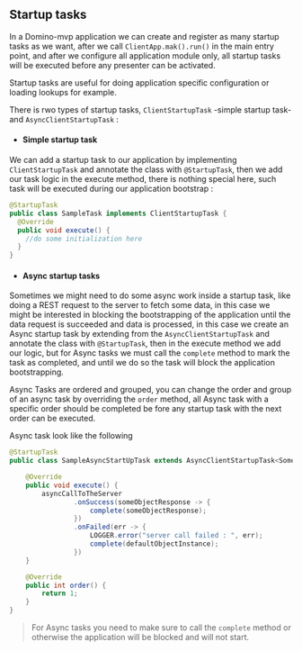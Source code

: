 ## Startup tasks

In a Domino-mvp application we can create and register as many startup tasks as we want, after we call `ClientApp.mak().run()` in the main entry point, and after we configure all application module only, all startup tasks will be executed before any presenter can be activated.

Startup tasks are useful for doing application specific configuration or loading lookups for example.

There is rwo types of startup tasks, `ClientStartupTask` -simple startup task- and `AsyncClientStartupTask` :

- #### Simple startup task
We can add a startup task to our application by implementing `ClientStartupTask` and annotate the class with `@StartupTask`, then we add our task logic in the execute method, there is nothing special here, such task will be executed during our application bootstrap :

```java
@StartupTask
public class SampleTask implements ClientStartupTask {
  @Override
  public void execute() {
    //do some initialization here
  }
}
```

- #### Async startup tasks
Sometimes we might need to do some async work inside a startup task, like doing a REST request to the server to fetch some data, in this case we might be interested in blocking the bootstrapping of the application until the data request is succeeded and data is processed, in this case we create an Async startup task by extending from the `AsyncClientStartupTask` and annotate the class with `@StartupTask`, then in the execute method we add our logic, but for Async tasks we must call the `complete` method to mark the task as completed, and until we do so the task will block the application bootstrapping.

Async Tasks are ordered and grouped, you can change the order and group of an async task by overriding the `order` method, all Async task with a specific order should be completed be fore any startup task with the next order can be executed. 

Async task look like the following 

```java 
@StartupTask
public class SampleAsyncStartUpTask extends AsyncClientStartupTask<SomeObject> {

    @Override
    public void execute() {
        asyncCallToTheServer
                .onSuccess(someObjectResponse -> {
                    complete(someObjectResponse);
                })
                .onFailed(err -> {
                    LOGGER.error("server call failed : ", err);
                    complete(defaultObjectInstance);
                })
    }

    @Override
    public int order() {
        return 1;
    }
}
```
  
> For Async tasks you need to make sure to call the `complete` method or otherwise the application will be blocked and will not start.